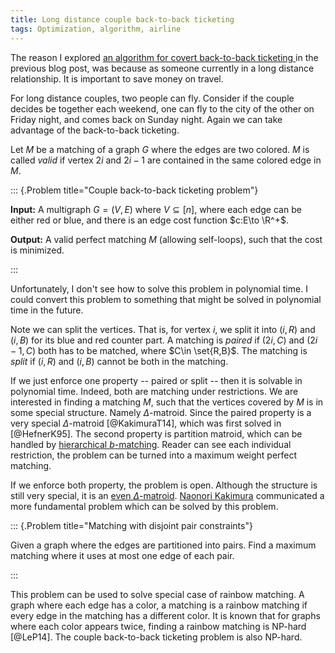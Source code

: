 ```yaml
---
title: Long distance couple back-to-back ticketing
tags: Optimization, algorithm, airline
---
```


The reason I explored [an algorithm for covert back-to-back ticketing ](https://chaoxuprime.com/posts/2019-06-15-covert-back-to-back-ticketing.html) in the previous blog post, was because as someone currently in a long distance relationship. It is important to save money on travel. 

For long distance couples, two people can fly. Consider if the couple decides be together each weekend, one can fly to the city of the other on Friday night, and comes back on Sunday night. Again we can take advantage of the back-to-back ticketing.

Let $M$ be a matching of a graph $G$ where the edges are two colored. $M$ is called _valid_ if vertex $2i$ and $2i-1$ are contained in the same colored edge in $M$. 

::: {.Problem title="Couple back-to-back ticketing problem"}
 
**Input:** A multigraph $G=(V,E)$ where $V\subseteq [n]$, where each edge can be either red or blue, and there is an edge cost function $c:E\to \R^+$. 
    
**Output:** A valid perfect matching $M$ (allowing self-loops), such that the cost is minimized. 

:::

Unfortunately, I don't see how to solve this problem in polynomial time. I could convert this problem to something that might be solved in polynomial time in the future.

Note we can split the vertices. That is, for vertex $i$, we split it into $(i,R)$ and $(i,B)$ for its blue and red counter part. A matching is _paired_ if $(2i,C)$ and $(2i-1,C)$ both has to be matched, where $C\in \set{R,B}$. The matching is _split_ if $(i,R)$ and $(i,B)$ cannot be both in the matching.

If we just enforce one property -- paired or split -- then it is solvable in polynomial time. 
Indeed, both are matching under restrictions. We are interested in finding a matching $M$, such that the vertices covered by $M$ is in some special structure. Namely $\Delta$-matroid. 
Since the paired property is a very special $\Delta$-matroid [@KakimuraT14], which was first solved in [@HefnerK95]. The second property is partition matroid, which can be handled by [hierarchical $b$-matching](/posts/2019-04-27-maximum-weight-hierarchical-b-matching.html). Reader can see each individual restriction, the problem can be turned into a maximum weight perfect matching. 

If we enforce both property, the problem is open. Although the structure is still very special, it is an [even $\Delta$-matroid](https://en.wikipedia.org/wiki/Delta-matroid).
[Naonori Kakimura](http://www.math.keio.ac.jp/~kakimura/) communicated a more fundamental problem which can be solved by this problem.

::: {.Problem title="Matching with disjoint pair constraints"}

Given a graph where the edges are partitioned into pairs. Find a maximum matching where it uses at most one edge of each pair. 

:::

This problem can be used to solve special case of rainbow matching. A graph where each edge has a color, a matching is a rainbow matching if every edge in the matching has a different color. It is known that for graphs where each color appears twice, finding a rainbow matching is NP-hard [@LeP14]. The couple back-to-back ticketing problem is also NP-hard. 